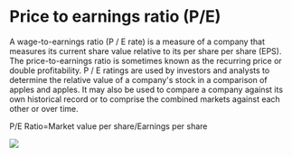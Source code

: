 # Price to earnings ratio (P/E)
A wage-to-earnings ratio (P / E rate) is a measure of a company that measures its current share value relative to its per share per share (EPS). The price-to-earnings ratio is sometimes known as the recurring price or double profitability.
P / E ratings are used by investors and analysts to determine the relative value of a company's stock in a comparison of apples and apples. It may also be used to compare a company against its own historical record or to comprise the combined markets against each other or over time.

P/E Ratio=Market value per share/Earnings per share

<img src="https://i.postimg.cc/CMnjDf6B/Pngtree-online-trading-on-smartphone-concept-6847829.png" />
<!-- <img src="https://i.postimg.cc/CMnjDf6B/Pngtree-online-trading-on-smartphone-concept-6847829.png" width="100" height="100" /> -->